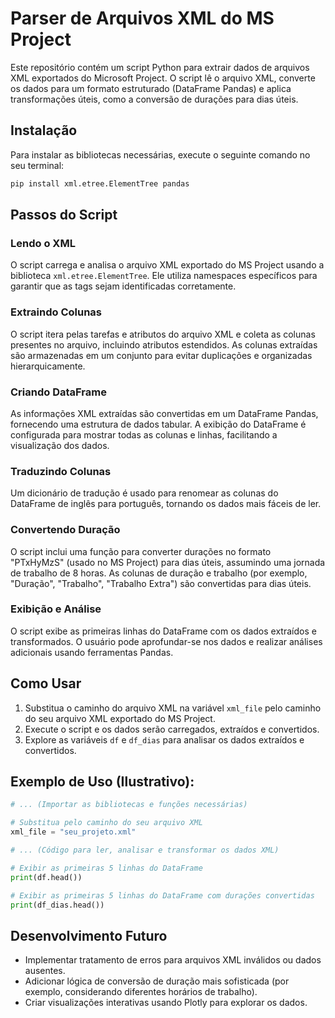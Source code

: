 # Parser de Arquivos XML do MS Project

Este repositório contém um script Python para extrair dados de arquivos XML exportados do Microsoft Project. O script lê o arquivo XML, converte os dados para um formato estruturado (DataFrame Pandas) e aplica transformações úteis, como a conversão de durações para dias úteis.
## Instalação

Para instalar as bibliotecas necessárias, execute o seguinte comando no seu terminal:

```bash
pip install xml.etree.ElementTree pandas
```


## Passos do Script

### Lendo o XML

O script carrega e analisa o arquivo XML exportado do MS Project usando a biblioteca `xml.etree.ElementTree`. Ele utiliza namespaces específicos para garantir que as tags sejam identificadas corretamente.

### Extraindo Colunas

O script itera pelas tarefas e atributos do arquivo XML e coleta as colunas presentes no arquivo, incluindo atributos estendidos. As colunas extraídas são armazenadas em um conjunto para evitar duplicações e organizadas hierarquicamente.

### Criando DataFrame

As informações XML extraídas são convertidas em um DataFrame Pandas, fornecendo uma estrutura de dados tabular. A exibição do DataFrame é configurada para mostrar todas as colunas e linhas, facilitando a visualização dos dados.

### Traduzindo Colunas

Um dicionário de tradução é usado para renomear as colunas do DataFrame de inglês para português, tornando os dados mais fáceis de ler.

### Convertendo Duração

O script inclui uma função para converter durações no formato "PTxHyMzS" (usado no MS Project) para dias úteis, assumindo uma jornada de trabalho de 8 horas. As colunas de duração e trabalho (por exemplo, "Duração", "Trabalho", "Trabalho Extra") são convertidas para dias úteis.

### Exibição e Análise

O script exibe as primeiras linhas do DataFrame com os dados extraídos e transformados. O usuário pode aprofundar-se nos dados e realizar análises adicionais usando ferramentas Pandas.

## Como Usar

1. Substitua o caminho do arquivo XML na variável `xml_file` pelo caminho do seu arquivo XML exportado do MS Project.
2. Execute o script e os dados serão carregados, extraídos e convertidos.
3. Explore as variáveis `df` e `df_dias` para analisar os dados extraídos e convertidos.


## Exemplo de Uso (Ilustrativo):

```python
# ... (Importar as bibliotecas e funções necessárias)

# Substitua pelo caminho do seu arquivo XML
xml_file = "seu_projeto.xml"

# ... (Código para ler, analisar e transformar os dados XML)

# Exibir as primeiras 5 linhas do DataFrame
print(df.head())

# Exibir as primeiras 5 linhas do DataFrame com durações convertidas
print(df_dias.head())
```

## Desenvolvimento Futuro

* Implementar tratamento de erros para arquivos XML inválidos ou dados ausentes.
* Adicionar lógica de conversão de duração mais sofisticada (por exemplo, considerando diferentes horários de trabalho).
* Criar visualizações interativas usando Plotly para explorar os dados.

